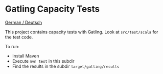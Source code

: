 Gatling Capacity Tests
================

[German / Deutsch](LIESMICH.md)

This project contains capacity tests with Gatling. Look at
`src/test/scala` for the test code.

To run:

- Install Maven
- Execute `mvn test` in this subdir
- Find the results in the subdir `target/gatling/results`
